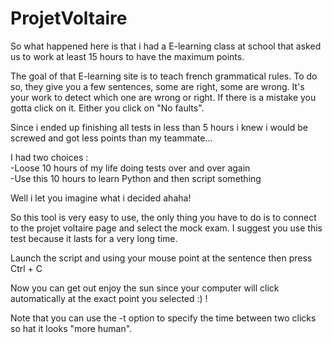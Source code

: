 # ProjetVoltaire

So what happened here is that i had a E-learning class at school that asked us to work at least 15 hours to have the maximum points.

The goal of that E-learning site is to teach french grammatical rules. To do so, they give you a few sentences, some are right, some are wrong. It's your work to detect which one are wrong or right. If there is a mistake you gotta click on it. Either you click on "No faults".

Since i ended up finishing all tests in less than 5 hours i knew i would be screwed and got less points than my teammate...

I had two choices : <br>
-Loose 10 hours of my life doing tests over and over again <br>
-Use this 10 hours to learn Python and then script something 

Well i let you imagine what i decided ahaha!

So this tool is very easy to use, the only thing you have to do is to connect to the projet voltaire page and select the mock exam.
I suggest you use this test because it lasts for a very long time.

Launch the script and using your mouse point at the sentence then press Ctrl + C

Now you can get out enjoy the sun since your computer will click automatically at the exact point you selected :) !

Note that you can use the -t option to specify the time between two clicks so hat it looks "more human".
